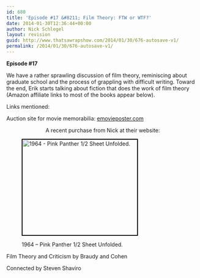 ```yaml
---
id: 680
title: 'Episode #17 &#8211; Film Theory: FTW or WTF?'
date: 2014-01-30T12:36:44+00:00
author: Nick Schlegel
layout: revision
guid: http://www.thatsawrapshow.com/2014/01/30/676-autosave-v1/
permalink: /2014/01/30/676-autosave-v1/
---
```

**Episode #17**

We have a rather sprawling discussion of film theory, reminiscing about graduate school and the process of grappling with difficult writing. Toward the end, Erik starts talking about fiction that does the work of film theory (Amazon affiliate links to most of the books appear below).

Links mentioned:

<p style="text-align: left;">
  Auction site for movie memorabilia: <a title="emovieposter.com" href="http://www.emovieposter.com" target="_blank">emovieposter.com</a>
</p>

<p style="text-align: center;">
  A recent purchase from Nick at their website:
</p><figure id="attachment_681" style="width: 300px" class="wp-caption aligncenter">

[<img class="size-medium wp-image-681  " style="border: 2px solid black;" alt="1964 - Pink Panther 1/2 Sheet Unfolded." src="http://www.thatsawrapshow.com/wp-content/uploads/2014/01/Pink-Panther-half-sht-300x250.jpg" width="300" height="250" srcset="http://www.thatsawrapshow.com/wp-content/uploads/2014/01/Pink-Panther-half-sht-300x250.jpg 300w, http://www.thatsawrapshow.com/wp-content/uploads/2014/01/Pink-Panther-half-sht-1024x856.jpg 1024w, http://www.thatsawrapshow.com/wp-content/uploads/2014/01/Pink-Panther-half-sht-358x300.jpg 358w" sizes="(max-width: 300px) 100vw, 300px" />](http://www.thatsawrapshow.com/wp-content/uploads/2014/01/Pink-Panther-half-sht.jpg)<figcaption class="wp-caption-text">1964 &#8211; Pink Panther 1/2 Sheet Unfolded.</figcaption></figure> 

  
Film Theory and Criticism by Braudy and Cohen

  
Connected by Steven Shaviro

      

      

&nbsp;

&nbsp;

&nbsp;